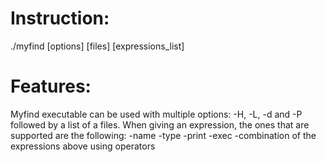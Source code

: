 # Instruction:
  ./myfind [options] [files] [expressions_list]
 
# Features:
  Myfind executable can be used with multiple options: -H, -L, -d and -P followed by a list of a files.
  When giving an expression, the ones that are supported are the following:
    -name
    -type
    -print
    -exec
    -combination of the expressions above using operators

